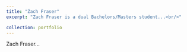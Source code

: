 ```yaml
---
title: "Zach Fraser"
excerpt: "Zach Fraser is a dual Bachelors/Masters student...<br/>"

collection: portfolio
---
```

Zach Fraser...